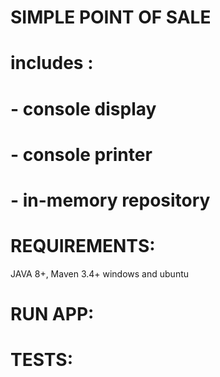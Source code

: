 # SIMPLE POINT OF SALE
# includes :
# - console display
# - console printer
# - in-memory repository

# REQUIREMENTS:
JAVA 8+,
Maven 3.4+
windows and ubuntu

# RUN APP:

# TESTS: